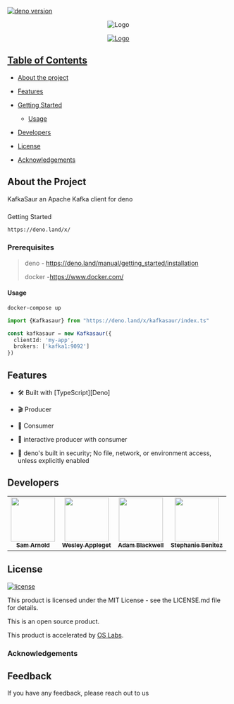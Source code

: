 
[![deno version](https://img.shields.io/badge/version-v0.01-green)](https://deno.land/x)  
<p align="center">
   <img src="https://github.com/oslabs-beta/kafkaSaur/blob/b8fdcfff957dd1bf9ca13973029e1f7d70165775/static_images/003365-vgrad.png" alt="Logo" >
    <p align="center">
       <a href="#" >
         <img src="https://github.com/oslabs-beta/kafkaSaur/blob/b8fdcfff957dd1bf9ca13973029e1f7d70165775/static_images/sirdeno-modified.png" alt="Logo" >
  </p> 
</p> 

## Table of Contents
- [About the project](#about)
 - [Features](#features)
 - [Getting Started](#getting-started)
    - [Usage](#usage)
- [Developers](#Developers)  
  
- [License](#license)
- [Acknowledgements](#acknowledgements)

## <a name="about"></a> About the Project
 KafkaSaur an Apache Kafka client for deno 
### <a name="getting-started"></a>
Getting Started
```sh
https://deno.land/x/
```
### Prerequisites
 >deno - https://deno.land/manual/getting_started/installation
 >
 >docker -https://www.docker.com/
 


#### <a name="usage"></a> Usage
```sh
docker-compose up
```
```typescript
import {Kafkasaur} from "https://deno.land/x/kafkasaur/index.ts"

const kafkasaur = new Kafkasaur({
  clientId: 'my-app',
  brokers: ['kafka1:9092']
})
```
## Features

- 🛠 Built with [TypeScript][Deno]

- 🎬 Producer

- 🍴 Consumer

- 🤝 interactive producer with consumer

- 💂 deno's built in security; No file, network, or environment access, unless explicitly enabled
  
  
## Developers

<table align="center">
  <tr>
    <td align="center"><a href="https://www.linkedin.com/in/samarnold723"><img src="https://media-exp1.licdn.com/dms/image/C4D03AQFJP-ywhKqpBg/profile-displayphoto-shrink_800_800/0/1615175949915?e=1639008000&v=beta&t=WylZ_LOJwbiey8Jicg0X-ODhSKqwAROCrZEDFOWxiYY" width="100px;" alt=""/><br /><sub><b>Sam Arnold</b></sub></a></td>
    <td align="center"><a href="https://www.linkedin.com/in/wesley-appleget"><img src="https://media-exp1.licdn.com/dms/image/C4E03AQG5AUxEE14WUw/profile-displayphoto-shrink_800_800/0/1517013766994?e=1639008000&v=beta&t=FKH576OIcSS6k2QwckD5LbqxOZMtqVCm527ql8FLv-M" width="100px;" alt=""/><br /><sub><b>Wesley Appleget</b></sub></a></td>
    <td align="center"><a href="#"><img src="https://ca.slack-edge.com/T01JVB0Q491-U01Q229LGQN-952f2dff651a-512" width="100px;" alt=""/><br /><sub><b>Adam Blackwell</b></sub></a></td>
    <td align="center"><a href="https://www.linkedin.com/in/benitezstephanie"><img src="https://i.pinimg.com/736x/33/32/6d/33326dcddbf15c56d631e374b62338dc.jpg" width="100px;" alt=""/><br /><sub><b>Stephanie Benitez</b></sub></a></td>
  </tr>
</table>




## <a name="license"></a> License
[![license](https://img.shields.io/badge/license-MIT-blue)](https://github.com/oslabs-beta/kafkaSaur)

This product is licensed under the MIT License - see the LICENSE.md file for details.

This is an open source product.

This product is accelerated by [OS Labs](https://opensourcelabs.io/).

### <a name="acknowledgements"></a> Acknowledgements

## Feedback

If you have any feedback, please reach out to us

